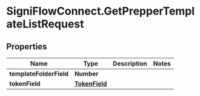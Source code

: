 # SigniFlowConnect.GetPrepperTemplateListRequest

## Properties

Name | Type | Description | Notes
------------ | ------------- | ------------- | -------------
**templateFolderField** | **Number** |  | 
**tokenField** | [**TokenField**](TokenField.md) |  | 


